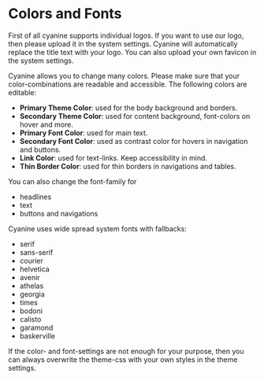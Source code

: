 # Colors and Fonts

First of all cyanine supports individual logos. If you want to use our logo, then please upload it in the system settings. Cyanine will automatically replace the title text with your logo. You can also upload your own favicon in the system settings.

Cyanine allows you to change many colors. Please make sure that your color-combinations are readable and accessible. The following colors are editable: 

* **Primary Theme Color**: used for the body background and borders.
* **Secondary Theme Color**: used for content background, font-colors on hover and more.
* **Primary Font Color**: used for main text.
* **Secondary Font Color**: used as contrast color for hovers in navigation and buttons.
* **Link Color**: used for text-links. Keep accessibility in mind.
* **Thin Border Color**: used for thin borders in navigations and tables.

You can also change the font-family for

* headlines
* text
* buttons and navigations

Cyanine uses wide spread system fonts with fallbacks:

* serif
* sans-serif
* courier
* helvetica
* avenir
* athelas
* georgia
* times
* bodoni
* calisto
* garamond
* baskerville

If the color- and font-settings are not enough for your purpose, then you can always overwrite the theme-css with your own styles in the theme settings.

